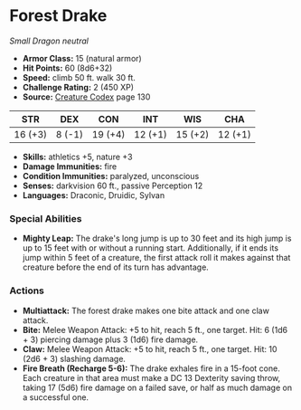 # Forest Drake

*Small* *Dragon* *neutral*

- **Armor Class:** 15 (natural armor)
- **Hit Points:** 60 (8d6+32)
- **Speed:** climb 50 ft. walk 30 ft.
- **Challenge Rating:** 2 (450 XP)
- **Source:** [Creature Codex](https://koboldpress.com/kpstore/product/creature-codex-for-5th-edition-dnd) page 130

| STR | DEX | CON | INT | WIS | CHA |
| --- | --- | --- | --- | --- | --- |
| 16 (+3) | 8 (-1) | 19 (+4) | 12 (+1) | 15 (+2) | 12 (+1) |

- **Skills:** athletics +5, nature +3
- **Damage Immunities:** fire
- **Condition Immunities:** paralyzed, unconscious
- **Senses:** darkvision 60 ft., passive Perception 12
- **Languages:** Draconic, Druidic, Sylvan

### Special Abilities

- **Mighty Leap:** The drake's long jump is up to 30 feet and its high jump is up to 15 feet with or without a running start. Additionally, if it ends its jump within 5 feet of a creature, the first attack roll it makes against that creature before the end of its turn has advantage.

### Actions

- **Multiattack:** The forest drake makes one bite attack and one claw attack.
- **Bite:** Melee Weapon Attack: +5 to hit, reach 5 ft., one target. Hit: 6 (1d6 + 3) piercing damage plus 3 (1d6) fire damage.
- **Claw:** Melee Weapon Attack: +5 to hit, reach 5 ft., one target. Hit: 10 (2d6 + 3) slashing damage.
- **Fire Breath (Recharge 5-6):** The drake exhales fire in a 15-foot cone. Each creature in that area must make a DC 13 Dexterity saving throw, taking 17 (5d6) fire damage on a failed save, or half as much damage on a successful one.


